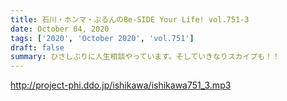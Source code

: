 ```yaml
---
title: 石川・ホンマ・ぶるんのBe-SIDE Your Life! vol.751-3
date: October 04, 2020
tags: ['2020', 'October 2020', 'vol.751']
draft: false
summary: ひさしぶりに人生相談やっています。そしていきなりスカイプも！！
---
```


http://project-phi.ddo.jp/ishikawa/ishikawa751_3.mp3
